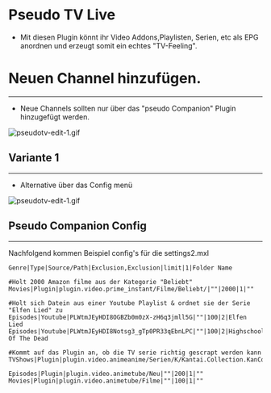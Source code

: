 Pseudo TV Live
========================================


* Mit diesen Plugin könnt ihr Video Addons,Playlisten, Serien, etc als EPG anordnen und erzeugt somit ein echtes "TV-Feeling".



# Neuen Channel hinzufügen.
---------------------------------
* Neue Channels sollten nur über das "pseudo Companion" Plugin hinzugefügt werden.  

![pseudotv-edit-1.gif](http://home.forward.pw/my/kodi/pseudo-add-neu-plugin.gif)



## Variante 1
----------------
* Alternative über das Config menü

![pseudotv-edit-1.gif](http://home.forward.pw/my/kodi/pseudotv-edit-1.gif)


## Pseudo Companion Config
----------------------------------


Nachfolgend kommen Beispiel config's für die settings2.mxl

    Genre|Type|Source/Path|Exclusion,Exclusion|limit|1|Folder Name
    
    #Holt 2000 Amazon filme aus der Kategorie "Beliebt"
    Movies|Plugin|plugin.video.prime_instant/Filme/Beliebt/|""|2000|1|""

    #Holt sich Datein aus einer Youtube Playlist & ordnet sie der Serie "Elfen Lied" zu
    Episodes|Youtube|PLWtmJEyHDI8OGBZb0m0zX-zH6q3jmll5G|""|100|2|Elfen Lied
    Episodes|Youtube|PLWtmJEyHDI8Notsg3_gTp0PR33qEbnLPC|""|100|2|Highschool Of The Dead   
    
    #Kommt auf das Plugin an, ob die TV serie richtig gescrapt werden kann
    TVShows|Plugin|plugin.video.animeanime/Serien/K/Kantai.Collection.KanColle/Season.1/|""|25|1|""  
    
    Episodes|Plugin|plugin.video.animetube/Neu|""|200|1|""
    Movies|Plugin|plugin.video.animetube/Filme|""|100|1|""







